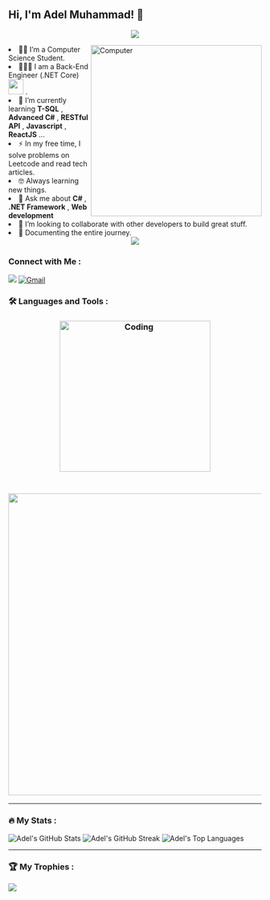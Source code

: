 <h2> Hi, I'm Adel Muhammad! 👋</h2>

<!-- Typing SVG by DenverCoder1 - https://github.com/DenverCoder1/readme-typing-svg -->
<p align="center">
  <a href="https://github.com/DenverCoder1/readme-typing-svg"><img src="https://readme-typing-svg.herokuapp.com/?lines=Software%20Engineer;Back-End%20Developer👨🏻‍💻;Always%20learning%20new%20things&font=Fira%20Code&center=true&width=440&height=45&color=2F81F7&vCenter=true&size=22"></a>
</p> 
<img src="https://github.com/lambiengcode/lambiengcode/blob/main/gif/dash.gif?raw=true" width="340px" align="right" alt="Computer">
<p
  
- 👨‍🎓 I’m a Computer Science Student.
- 👨🏻‍💻 I am a Back-End Engineer (.NET Core) <img src="https://media.giphy.com/media/WUlplcMpOCEmTGBtBW/giphy.gif" width="30"> .
- 🌱 I’m currently learning   **T-SQL** , **Advanced C#** , **RESTful API** ,  **Javascript** , **ReactJS** ...
- :zap: In my free time, I solve problems on Leetcode and read tech articles.
- 🤓 Always learning new things.
- 💬 Ask me about **C#** , **.NET Framework** , **Web development**
- 🤝 I’m looking to collaborate with other developers to build great stuff.
- 📄 Documenting the entire journey.

<div align="center">
    <img src="https://user-images.githubusercontent.com/73097560/115834477-dbab4500-a447-11eb-908a-139a6edaec5c.gif" />
</div>

### Connect with Me :
<a href="https://www.linkedin.com/in/adel-mohamed23" target="_blank"><img src="https://img.shields.io/badge/-Adel%20Muhammad-0077B5?style=for-the-badge&logo=Linkedin&logoColor=white"/></a>
[![Gmail](https://img.shields.io/badge/Gmail-D14836?style=for-the-badge&logo=gmail&logoColor=white&link=mailto:eslamshaban060@gmail.com)](mailto:adelmuhammad.r@gmail.com)


### :hammer_and_wrench: Languages and Tools :
<h3 align="center">
  
<img align="center" alt="Coding" width="300" src="https://user-images.githubusercontent.com/77529535/104816402-097a5f80-5843-11eb-9d83-deadb3bb212c.gif?raw=true" >

</h3>


<h3 align="center">
  <br>
<div align="center">
 <img width="600px"src="https://skillicons.dev/icons?i=html,css,js,react,cpp,cs,dotnet,git,vscode,visualstudio&perline=12"  />
</div>

---

### :fire: My Stats :
![Adel's GitHub Stats](https://github-readme-stats.vercel.app/api?username=AdelMuhammad-23&show_icons=true&theme=algolia)
![Adel's GitHub Streak](https://github-readme-streak-stats.herokuapp.com?user=AdelMuhammad-23&theme=algolia&border_radius=4.6)
![Adel's Top Languages](https://github-readme-stats.vercel.app/api/top-langs/?username=AdelMuhammad-23&layout=compact&theme=algolia)



---

### 🏆 My Trophies :
![](https://github-profile-trophy.vercel.app/?username=AdelMuhammad-23&theme=algolia&no-frame=false&no-bg=true&margin-w=4&column=-1)
